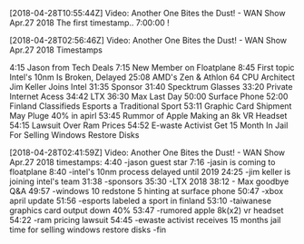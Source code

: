[2018-04-28T10:55:44Z] Video: Another One Bites the Dust! - WAN Show Apr.27 2018 
The first timestamp.. 7:00:00 !

[2018-04-28T02:56:46Z] Video: Another One Bites the Dust! - WAN Show Apr.27 2018 
Timestamps

4:15 Jason from Tech Deals
7:15 New Member on Floatplane
8:45 First topic Intel's 10nm Is Broken, Delayed
25:08 AMD's Zen & Athlon 64 CPU Architect Jim Keller Joins Intel
31:35 Sponsor
31:40 Specktrum Glasses
33:20 Private Internet Acess
34:42 LTX
36:30 Max Last Day
50:00 Surface Phone
52:00 Finland Classifieds Esports a Traditional Sport
53:11 Graphic Card Shipment May Pluge 40% in apirl
53:45 Rummor of Apple Making an 8k VR Headset
54:15 Lawsuit Over Ram Prices
54:52 E-waste Activist Get 15 Month In Jail For Selling Windows Restore Disks

[2018-04-28T02:41:59Z] Video: Another One Bites the Dust! - WAN Show Apr.27 2018 
timestamps:
4:40 -jason guest star
7:16 -jasin is coming to floatplane
8:40 -intel's 10nm process delayed until 2019
24:25 -jim keller is joining intel's team
31:38 -sponsors
35:30 -LTX 2018
38:12 - Max goodbye Q&A
49:57 -windows 10 redstone 5 hinting at surface phone
50:47 -xbox april update
51:56 -esports labeled a sport in finland
53:10 -taiwanese graphics card output down 40%
53:47 -rumored apple 8k(x2) vr headset
54:22 -ram pricing lawsuit
54:45 -ewaste activist receives 15 months jail time for selling windows restore disks
-fin

